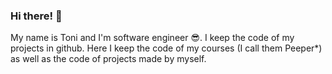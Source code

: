<h3>Hi there! 👋</h3>

My name is Toni and I'm software engineer 😎. I keep the code of my projects in github. Here I keep the code of my courses (I call them Peeper*) as well as the code of projects made by myself.
